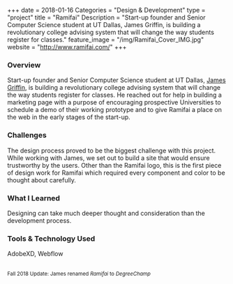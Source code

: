 +++
date = 2018-01-16
Categories = "Design & Development"
type = "project"
title = "Ramifai"
Description = "Start-up founder and Senior Computer Science student at UT Dallas, James Griffin, is building a revolutionary college advising system that will change the way students register for classes."
feature_image = "/img/Ramifai_Cover_IMG.jpg"
website = "http://www.ramifai.com/"
+++

### Overview
Start-up founder and Senior Computer Science student at UT Dallas, <a href="//www.linkedin.com/in/jamesgriffin3">James Griffin</a>, is building a revolutionary college advising system that will change the way students register for classes. He reached out for help in building a marketing page with a purpose of encouraging prospective Universities to schedule a demo of their working prototype and to give Ramifai a place on the web in the early stages of the start-up.

### Challenges
The design process proved to be the biggest challenge with this project. While working with James, we set out to build a site that would ensure trustworthy by the users. Other than the Ramifai logo, this is the first piece of design work for Ramifai which required every component and color to be thought about carefully.

### What I Learned
Designing can take much deeper thought and consideration than the development process.

### Tools & Technology Used
AdobeXD, Webflow

<br>
<small>Fall 2018 Update: James renamed <i>Ramifai</i> to <i>DegreeChamp</i></small>